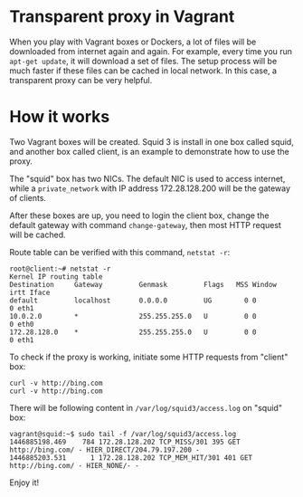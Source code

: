 # Transparent proxy in Vagrant

When you play with Vagrant boxes or Dockers, a lot of files will be downloaded
from internet again and again. For example, every time you run `apt-get update`,
it will download a set of files. The setup process will be much faster if these
files can be cached in local network. In this case, a transparent proxy can be
very helpful.

# How it works

Two Vagrant boxes will be created. Squid 3 is install in one box called squid,
and another box called client, is an example to demonstrate how to use the proxy.

The "squid" box has two NICs. The default NIC is used to access internet, while
a `private_network` with IP address 172.28.128.200 will be the gateway of clients.

After these boxes are up, you need to login the client box, change the default
gateway with command `change-gateway`, then most HTTP request will be cached.

Route table can be verified with this command, `netstat -r`:

```
root@client:~# netstat -r
Kernel IP routing table
Destination     Gateway         Genmask         Flags   MSS Window  irtt Iface
default         localhost       0.0.0.0         UG        0 0          0 eth1
10.0.2.0        *               255.255.255.0   U         0 0          0 eth0
172.28.128.0    *               255.255.255.0   U         0 0          0 eth1
```

To check if the proxy is working, initiate some HTTP requests from "client" box:

```
curl -v http://bing.com
curl -v http://bing.com
```

There will be following content in `/var/log/squid3/access.log` on "squid" box:

```
vagrant@squid:~$ sudo tail -f /var/log/squid3/access.log
1446885198.469    784 172.28.128.202 TCP_MISS/301 395 GET http://bing.com/ - HIER_DIRECT/204.79.197.200 -
1446885203.531      1 172.28.128.202 TCP_MEM_HIT/301 401 GET http://bing.com/ - HIER_NONE/- -
```

Enjoy it!
